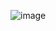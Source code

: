 ![image](https://github.com/Yangtzuchieh/hw1_binary_hex_converter/assets/161815485/dc3ebeef-5a29-47dd-bd5f-4ef9039bf600)

